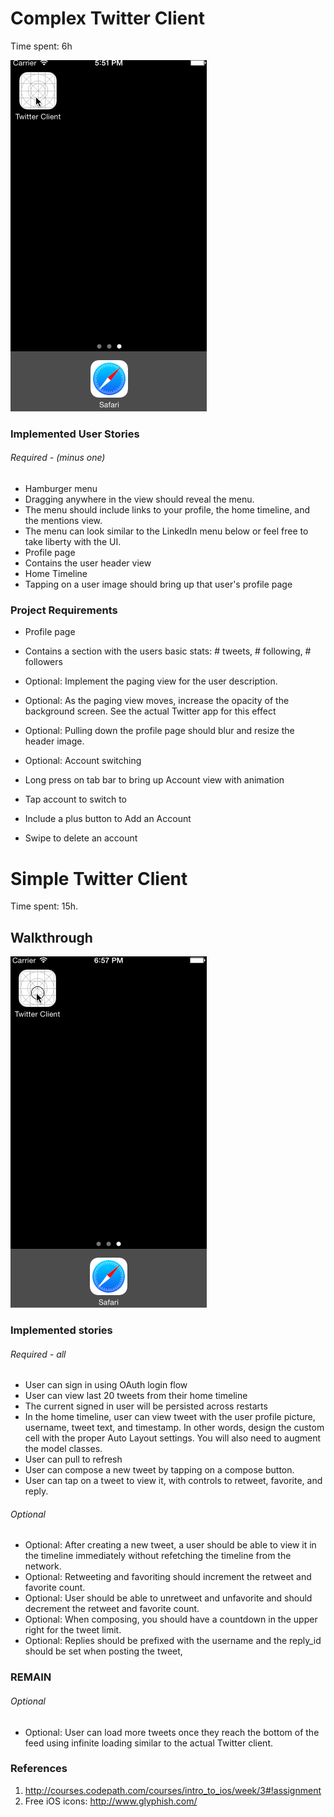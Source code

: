 Complex Twitter Client
===========

Time spent: 6h

![Video Walkthrough](twitter-2.gif)

### Implemented User Stories
###### Required - (minus one)
* Hamburger menu
 * Dragging anywhere in the view should reveal the menu.
 * The menu should include links to your profile, the home timeline, and the mentions view.
 * The menu can look similar to the LinkedIn menu below or feel free to take liberty with the UI.
* Profile page
 * Contains the user header view
* Home Timeline
 * Tapping on a user image should bring up that user's profile page


### Project Requirements
* Profile page
 * Contains a section with the users basic stats: # tweets, # following, # followers
 * Optional: Implement the paging view for the user description.
 * Optional: As the paging view moves, increase the opacity of the background screen. See the actual Twitter app for this effect
 * Optional: Pulling down the profile page should blur and resize the header image.

* Optional: Account switching
 * Long press on tab bar to bring up Account view with animation
 * Tap account to switch to
 * Include a plus button to Add an Account
 * Swipe to delete an account


Simple Twitter Client
===========

Time spent: 15h.


## Walkthrough
![Video Walkthrough](twitter-walkthrough.gif)

### Implemented stories
###### Required - all
* User can sign in using OAuth login flow
* User can view last 20 tweets from their home timeline
* The current signed in user will be persisted across restarts
* In the home timeline, user can view tweet with the user profile picture, username, tweet text, and timestamp. In other words, design the custom cell with the proper Auto Layout settings. You will also need to augment the model classes.
* User can pull to refresh
* User can compose a new tweet by tapping on a compose button.
* User can tap on a tweet to view it, with controls to retweet, favorite, and reply.

###### Optional 
* Optional: After creating a new tweet, a user should be able to view it in the timeline immediately without refetching the timeline from the network.
* Optional: Retweeting and favoriting should increment the retweet and favorite count.
* Optional: User should be able to unretweet and unfavorite and should decrement the retweet and favorite count.
* Optional: When composing, you should have a countdown in the upper right for the tweet limit.
* Optional: Replies should be prefixed with the username and the reply_id should be set when posting the tweet,


### REMAIN

###### Optional 

* Optional: User can load more tweets once they reach the bottom of the feed using infinite loading similar to the actual Twitter client.

### References

1. http://courses.codepath.com/courses/intro_to_ios/week/3#!assignment
2. Free iOS icons: http://www.glyphish.com/
